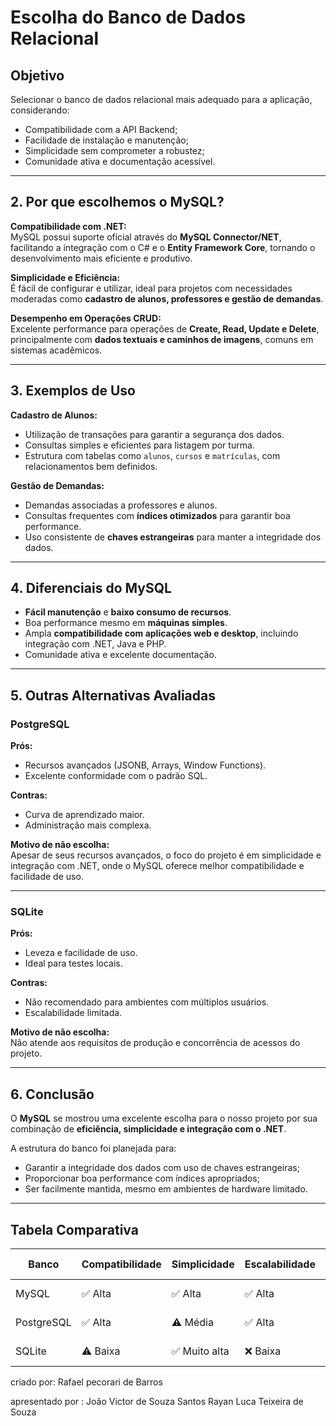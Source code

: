 # Escolha do Banco de Dados Relacional

## Objetivo

Selecionar o banco de dados relacional mais adequado para a aplicação, considerando:

- Compatibilidade com a API Backend;
- Facilidade de instalação e manutenção;
- Simplicidade sem comprometer a robustez;
- Comunidade ativa e documentação acessível.

---

## 2. Por que escolhemos o MySQL?

**Compatibilidade com .NET:**  
MySQL possui suporte oficial através do **MySQL Connector/NET**, facilitando a integração com o C# e o **Entity Framework Core**, tornando o desenvolvimento mais eficiente e produtivo.

**Simplicidade e Eficiência:**  
É fácil de configurar e utilizar, ideal para projetos com necessidades moderadas como **cadastro de alunos, professores e gestão de demandas**.  

**Desempenho em Operações CRUD:**  
Excelente performance para operações de **Create, Read, Update e Delete**, principalmente com **dados textuais e caminhos de imagens**, comuns em sistemas acadêmicos.

---

## 3. Exemplos de Uso

**Cadastro de Alunos:**

- Utilização de transações para garantir a segurança dos dados.
- Consultas simples e eficientes para listagem por turma.
- Estrutura com tabelas como `alunos`, `cursos` e `matrículas`, com relacionamentos bem definidos.

**Gestão de Demandas:**

- Demandas associadas a professores e alunos.
- Consultas frequentes com **índices otimizados** para garantir boa performance.
- Uso consistente de **chaves estrangeiras** para manter a integridade dos dados.

---

## 4. Diferenciais do MySQL

- **Fácil manutenção** e **baixo consumo de recursos**.
- Boa performance mesmo em **máquinas simples**.
- Ampla **compatibilidade com aplicações web e desktop**, incluindo integração com .NET, Java e PHP.
- Comunidade ativa e excelente documentação.

---

## 5. Outras Alternativas Avaliadas

### PostgreSQL

**Prós:**

- Recursos avançados (JSONB, Arrays, Window Functions).
- Excelente conformidade com o padrão SQL.

**Contras:**

- Curva de aprendizado maior.
- Administração mais complexa.

**Motivo de não escolha:**  
Apesar de seus recursos avançados, o foco do projeto é em simplicidade e integração com .NET, onde o MySQL oferece melhor compatibilidade e facilidade de uso.

---

### SQLite

**Prós:**

- Leveza e facilidade de uso.
- Ideal para testes locais.

**Contras:**

- Não recomendado para ambientes com múltiplos usuários.
- Escalabilidade limitada.

**Motivo de não escolha:**  
Não atende aos requisitos de produção e concorrência de acessos do projeto.

---

## 6. Conclusão

O **MySQL** se mostrou uma excelente escolha para o nosso projeto por sua combinação de **eficiência, simplicidade e integração com o .NET**.

A estrutura do banco foi planejada para:

- Garantir a integridade dos dados com uso de chaves estrangeiras;
- Proporcionar boa performance com índices apropriados;
- Ser facilmente mantida, mesmo em ambientes de hardware limitado.

---

## Tabela Comparativa

| Banco      | Compatibilidade | Simplicidade | Escalabilidade | Recursos Avançados | Integração com .NET | Escolhido |
|------------|------------------|---------------|------------------|----------------------|-----------------------|-----------|
| MySQL      | ✅ Alta           | ✅ Alta        | ✅ Alta           | ⚠️ Média             | ✅ Excelente           | ✅ Sim     |
| PostgreSQL | ✅ Alta           | ⚠️ Média       | ✅ Alta           | ✅ Excelente         | ⚠️ Boa                 | ❌ Não     |
| SQLite     | ⚠️ Baixa          | ✅ Muito alta  | ❌ Baixa          | ⚠️ Limitado          | ⚠️ Limitada            | ❌ Não     |


criado por: Rafael pecorari de Barros

apresentado por : João Victor de Souza Santos
                  Rayan Luca Teixeira de Souza
